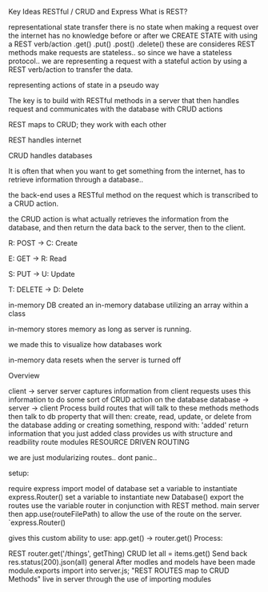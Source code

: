Key Ideas
RESTful / CRUD and Express
What is REST?

representational state transfer
there is no state when making a request over the internet
has no knowledge before or after
we CREATE STATE with using a REST verb/action
.get() .put() .post() .delete()
these are consideres REST methods
make requests are stateless.. so since we have a stateless protocol.. we are representing a request with a stateful action by using a REST verb/action to transfer the data.

representing actions of state in a pseudo way

The key is to build with RESTful methods in a server that then handles request and communicates with the database with CRUD actions

REST maps to CRUD; they work with each other

REST handles internet

CRUD handles databases

It is often that when you want to get something from the internet, has to retrieve information through a database..

the back-end uses a RESTful method on the request which is transcribed to a CRUD action.

the CRUD action is what actually retrieves the information from the database, and then return the data back to the server, then to the client.

R: POST -> C: Create

E: GET -> R: Read

S: PUT -> U: Update

T: DELETE -> D: Delete

in-memory DB
created an in-memory database utilizing an array within a class

in-memory stores memory as long as server is running.

we made this to visualize how databases work

in-memory data resets when the server is turned off

Overview

client -> server
server captures information from client requests
uses this information to do some sort of CRUD action on the database
database -> server -> client
Process
build routes that will talk to these methods
methods then talk to db property that will then: create, read, update, or delete from the database
adding or creating something, respond with:
'added'
return information that you just added
class
provides us with structure and readbility
route modules
RESOURCE DRIVEN ROUTING

we are just modularizing routes.. dont panic..

setup:

require express
import model of database
set a variable to instantiate express.Router() set a variable to instantiate new Database()
export the routes
use the variable router in conjunction with REST method.
main server then app.use(routeFilePath) to allow the use of the route on the server.
`express.Router()

gives this custom ability to use:
app.get() -> router.get()
Process:

REST
router.get('/things', getThing)
CRUD
let all = items.get()
Send back
res.status(200).json(all)
general
After modles and models have been made module.exports
import into server.js;
"REST ROUTES map to CRUD Methods"
live in server through the use of importing modules
